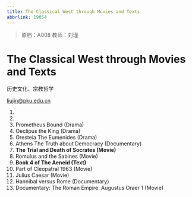 ```yaml
---
title: The Classical West through Movies and Texts
abbrlink: 19054
---
```

> 原档：A008
> 教师：刘瑾

# The Classical West through Movies and Texts

历史文化、宗教哲学

liujin@pku.edu.cn

1. 
2. 
3. Prometheus Bound (Drama)
4. Oeclipus the King (Drama)
5. Oresteia The Eumenides (Drama)
6. Athens The Truth about Democracy (Documentary)
7. **The Trial and Death of Socrates (Movie)**
8. Romulus and the Sabines (Movie)
9. **Book 4 of The Aeneid (Text)**
10. Part of Cleopatral 1963 (Movie)
11. Julius Caesar (Movie)
12. Hannibal versus Rome (Documentary)
13. Documentary: The Roman Empire: Augustus Oraer 1 (Movie)

